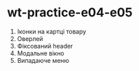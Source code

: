 # wt-practice-e04-e05

1. Іконки на картці товару
2. Оверлей
3. Фіксований header
4. Модальне вікно
5. Випадаюче меню
